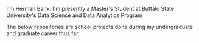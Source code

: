 I'm Herman Bank. I'm presently a Master's Student at Buffalo State University's Data Science and Data Analytics Program

The below repositories are school projects done during my undergraduate and graduate career thus far.
<!---
HermanBank/HermanBank is a ✨ special ✨ repository because its `README.md` (this file) appears on your GitHub profile.
You can click the Preview link to take a look at your changes.
--->
